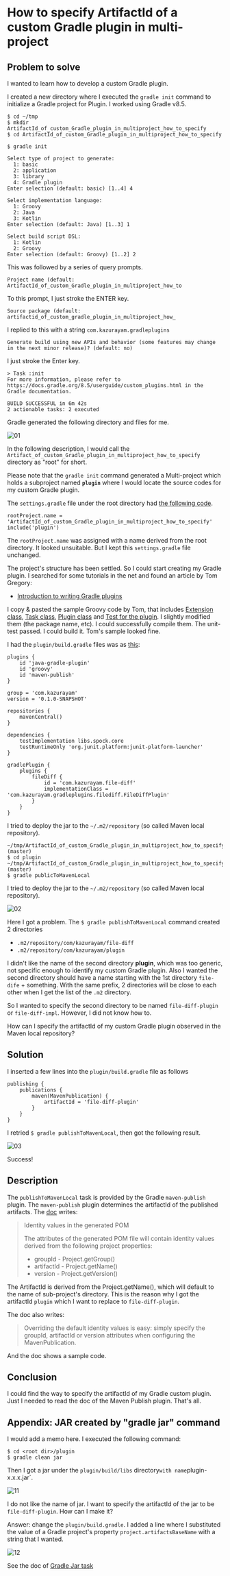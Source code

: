 # How to specify ArtifactId of a custom Gradle plugin in multi-project

## Problem to solve

I wanted to learn how to develop a custom Gradle plugin.

I created a new directory where I executed the `gradle init` command to initialize a Gradle project for Plugin. I worked using Gradle v8.5.

```
$ cd ~/tmp
$ mkdir ArtifactId_of_custom_Gradle_plugin_in_multiproject_how_to_specify
$ cd ArtifactId_of_custom_Gradle_plugin_in_multiproject_how_to_specify
```

```
$ gradle init

Select type of project to generate:
  1: basic
  2: application
  3: library
  4: Gradle plugin
Enter selection (default: basic) [1..4] 4

Select implementation language:
  1: Groovy
  2: Java
  3: Kotlin
Enter selection (default: Java) [1..3] 1

Select build script DSL:
  1: Kotlin
  2: Groovy
Enter selection (default: Groovy) [1..2] 2
```
This was followed by a series of query prompts.

```
Project name (default: ArtifactId_of_custom_Gradle_plugin_in_multiproject_how_to 
```
To this prompt, I just stroke the ENTER key.

```
Source package (default: artifactid_of_custom_gradle_plugin_in_multiproject_how_
```
I replied to this with a string `com.kazurayam.gradleplugins`

```
Generate build using new APIs and behavior (some features may change in the next minor release)? (default: no) 
```

I just stroke the Enter key.

```
> Task :init
For more information, please refer to https://docs.gradle.org/8.5/userguide/custom_plugins.html in the Gradle documentation.

BUILD SUCCESSFUL in 6m 42s
2 actionable tasks: 2 executed
```

Gradle generated the following directory and files for me.

![01](https://kazurayam.github.io/ArtifactId_of_custom_Gradle_plugin_in_multiproject_how_to_specify/images/01_project_in_finder.png)

In the following description, I would call the `Artifact_of_custom_Gradle_plugin_in_multiproject_how_to_specify` directory as "root" for short. 

Please note that the `gradle init` command generated a Multi-project which holds a subproject named **`plugin`** where I would locate the source codes for my custom Gradle plugin.

The `settings.gradle` file under the root directory had [the following code](https://github.com/kazurayam/ArtifactId_of_custom_Gradle_plugin_in_multiproject_how_to_specify/blob/master/settings.gradle).

```
rootProject.name = 'ArtifactId_of_custom_Gradle_plugin_in_multiproject_how_to_specify'
include('plugin')
```

The `rootProject.name` was assigned with a name derived from the root directory. It looked unsuitable. But I kept this `settings.gradle` file unchanged. 

The project's structure has been settled. So I could start creating my Gradle plugin. I searched for some tutorials in the net and found an article by Tom Gregory:

- [Introduction to writing Gradle plugins](https://tomgregory.com/gradle/introduction-to-gradle-plugins/)

I copy & pasted the sample Groovy code by Tom, that includes [Extension class](https://tomgregory.com/gradle/introduction-to-gradle-plugins/#3-extension-class), [Task class](https://tomgregory.com/gradle/introduction-to-gradle-plugins/#4-task-class), [Plugin class](https://tomgregory.com/gradle/introduction-to-gradle-plugins/#5-plugin-class) and [Test for the plugin](https://tomgregory.com/gradle/introduction-to-gradle-plugins/#6-adding-a-plugin-integration-test). I slightly modified them (the package name, etc). I could successfully compile them. The unit-test passed. I could build it. Tom's sample looked fine. 

I had the `plugin/build.gradle` files was as [this](https://github.com/kazurayam/ArtifactId_of_custom_Gradle_plugin_in_multiproject_how_to_specify/blob/master/plugin/build.gradle):

```
plugins {
    id 'java-gradle-plugin'
    id 'groovy'
    id 'maven-publish'
}

group = 'com.kazurayam'
version = '0.1.0-SNAPSHOT'

repositories {
    mavenCentral()
}

dependencies {
    testImplementation libs.spock.core
    testRuntimeOnly 'org.junit.platform:junit-platform-launcher'
}

gradlePlugin {
    plugins {
        fileDiff {
            id = 'com.kazurayam.file-diff'
            implementationClass = 'com.kazurayam.gradleplugins.filediff.FileDiffPlugin'
        }
    }
}
```

I tried to deploy the jar to the `~/.m2/repository` (so called Maven local repository). 

```
~/tmp/ArtifactId_of_custom_Gradle_plugin_in_multiproject_how_to_specify (master)
$ cd plugin
~/tmp/ArtifactId_of_custom_Gradle_plugin_in_multiproject_how_to_specify/plugin (master)
$ gradle publicToMavenLocal
```

I tried to deploy the jar to the `~/.m2/repository` (so called Maven local repository). 

![02](https://kazurayam.github.io/ArtifactId_of_custom_Gradle_plugin_in_multiproject_how_to_specify/images/02_artifactId_plugin.png)

Here I got a problem. The `$ gradle publishToMavenLocal` command created 2 directories

- `.m2/repository/com/kazurayam/file-diff`
- `.m2/repository/com/kazurayam/plugin`

I didn't like the name of the second directory **plugin**, which was too generic, not specific enough to identify my custom Gradle plugin. Also I wanted the second directory should have a name starting with the 1st directory `file-dife` + something. With the same prefix, 2 directories will be close to each other when I get the list of the `.m2` directory.

So I wanted to specify the second directory to be named `file-diff-plugin` or `file-diff-impl`. However, I did not know how to.

How can I specify the artifactId of my custom Gradle plugin observed in the Maven local repository?

## Solution

I inserted a few lines into the `plugin/build.gradle` file as follows

```
publishing {
    publications {
        maven(MavenPublication) {
            artifactId = 'file-diff-plugin'
        }
    }
}
```

I retried `$ gradle publishToMavenLocal`, then got the following result.

![03](https://kazurayam.github.io/ArtifactId_of_custom_Gradle_plugin_in_multiproject_how_to_specify/images/03_artifactId_file-diff-plugin.png)

Success!

## Description

The `publishToMavenLocal` task is provided by the Gradle `maven-publish` plugin. The `maven-publish` plugin determines the artifactId of the published artifacts. The [doc](https://docs.gradle.org/current/userguide/publishing_maven.html#sec:identity_values_in_the_generated_pom) writes:

>Identity values in the generated POM
> 
>The attributes of the generated POM file will contain identity values derived from the following project properties:
> - groupId - Project.getGroup()
> - artifactId - Project.getName()
> - version - Project.getVersion()

The ArtifactId is derived from the Project.getName(), which will default to the name of sub-project's directory. This is the reason why I got the artifactId `plugin` which I want to replace to `file-diff-plugin`.

The doc also writes:

>Overriding the default identity values is easy: simply specify the groupId, artifactId or version attributes when configuring the MavenPublication.

And the doc shows a sample code. 

## Conclusion

I could find the way to specify the artifactId of my Gradle custom plugin. Just I needed to read the doc of the Maven Publish plugin. That's all.

## Appendix: JAR created by "gradle jar" command

I would add a memo here. I executed the following command:

```
$ cd <root dir>/plugin
$ gradle clean jar
```

Then I got a jar under the `plugin/build/libs` directory` with name `plugin-x.x.x.jar`.

![11](https://kazurayam.github.io/ArtifactId_of_custom_Gradle_plugin_in_multiproject_how_to_specify/images/11_libs_plugin_jar.png)

I do not like the name of jar. I want to specify the artifactId of the jar to be `file-diff-plugin`. How can I make it?

Answer: change the `plugin/build.gradle`. I added a line where I substituted the value of a Gradle project's property `project.artifactsBaseName` with a string that I wanted.

![12](https://kazurayam.github.io/ArtifactId_of_custom_Gradle_plugin_in_multiproject_how_to_specify/images/12_libs_controlled_artifactId.png)

See the doc of [Gradle Jar task](https://docs.gradle.org/current/dsl/org.gradle.api.tasks.bundling.Jar.html#org.gradle.api.tasks.bundling.Jar:archiveBaseName)
